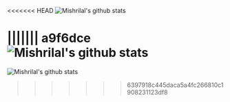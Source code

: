 <<<<<<< HEAD
![Mishrilal's github stats](https://github-readme-stats.vercel.app/api?username=mishrilal&theme=blue-green&show_icons=true&count_private=false)

<!--START_SECTION:waka-->
<!--END_SECTION:waka-->
||||||| a9f6dce
![Mishrilal's github stats](https://github-readme-stats.vercel.app/api?username=mishrilal&theme=blue-green&show_icons=true&count_private=false)
=======
![Mishrilal's github stats](https://github-readme-stats.vercel.app/api?username=mishrilal&theme=blue-green&show_icons=true&count_private=true)
>>>>>>> 6397918c445daca5a4fc266810c1908231123df8
